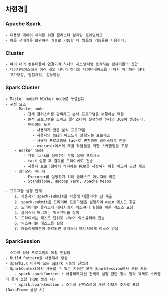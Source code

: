 ## 차현경📝

### Apache Spark

    - 대용량 데이터 처리를 위한 클러스터 컴퓨팅 프레임워크
    - 하둡 생태계를 보완하는 기술로 기동할 때 하둡의 기능들을 사용한다.

### Cluster

    - 여러 대의 컴퓨터들이 연결되어 하나의 시스템처럼 동작하는 컴퓨터들의 집합
    - 데이터베이스에서 여러 개의 서버가 하나의 데이터베이스를 나눠서 처리하는 형태
    - 고가용성, 병렬처리, 성능향상

### Spark Cluster

    - Master node와 Worker node로 구성된다.
    - 구성 요소
        - Master node
            - 전체 클러스터를 관리하고 분석 프로그램을 수행하는 역할
            - 분석 프로그램을 스파크 클러스터에 실행하면 하나의 JOB이 생성된다.
            - 드라이버 노드
                - 사용자가 만든 분석 프로그램
                - 사용자의 main 메소드가 실행되는 프로세스
                - 사용자 프로그램을 task로 변환하여 클러스터로 전송
                - executor에서의 개별 작업들을 위한 스케줄링을 조정
        - Worker node
            - 개별 task를 실행하는 작업 실행 프로세스
            - task 실행 후 결과를 드라이버로 전송
            - 사용자 프로그램에서 캐시하는 RDD를 저장하기 위한 메모리 공간 제공
        - 클러스터 매니저
            - Executor를 실행하기 위해 클러스트 매니저에 의존
            - Standalone, Hadoop Yarn, Apache Mesos

    - 프로그램 실행 단계
        1. 사용자가 spark-submit을 사용해 애플리케이션 제출
        2. spark-submit은 드라이버 프로그램을 실행하여 main 메소드 호출
        3. 드라이버는 클러스터 매니저에서 익스큐터 실행을 위한 리소스 요청
        4. 클러스터 매니저는 익스큐터를 실행
        5. 드라이버는 태스크 단위로 나누어 익스큐터에 전송
        6. 익스큐터는 태스크를 실행
        7. 애플리케이션이 종료되면 클러스터 매니저에게 리소스 반납

### SparkSession

    - 스파크 응용 프로그램의 통합 진입점
    - Build Pattern을 사용해서 생성
    - spark2.x 이후에 모든 Spark 기능의 진입점
    - SparkContext에서 사용할 수 있는 기능은 모두 SparkSession에서 사용 가능
        - spark.sparkContext : 애플리케이션 전체의 실행 관련 정보 집약 객체로 스케줄러 등이 포함 (RDD 생성 시)
        - spark.sparkSession : 스파크 컨텍스트에 세션 정보가 추가로 포함 (DataFrame 생성 시)
